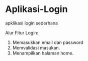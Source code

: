 # Aplikasi-Login
apklikasi login sederhana

Alur Fitur Login:

1. Memasukkan email dan password
2. Memvalidasi masukan.
3. Menampilkan halaman home.
